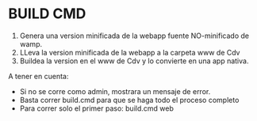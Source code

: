 # BUILD CMD

1. Genera una version minificada de la webapp fuente NO-minificado de wamp.
2. LLeva la version minificada de la webapp a la carpeta www de Cdv
3. Buildea la version en el www de Cdv y lo convierte en una app nativa.

A tener en cuenta: 
- Si no se corre como admin, mostrara un mensaje de error.
- Basta correr build.cmd para que se haga todo el proceso completo
- Para correr solo el primer paso: build.cmd web